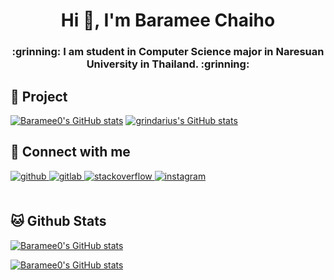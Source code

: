 <h1 align="center">Hi 👋, I'm Baramee Chaiho</h1>
<h3 align="center">:grinning: I am student in Computer Science major in Naresuan University in Thailand. :grinning:</h3>

## 🔭 Project  

[![Baramee0's GitHub stats](https://github-readme-stats.vercel.app/api/pin/?username=Baramee0&repo=Notification-On-Discord&theme=nightowl)](https://github.com/anuraghazra/github-readme-stats)
[![grindarius's GitHub stats](https://github-readme-stats.vercel.app/api/pin/?username=grindarius&repo=reeba&theme=nightowl)](https://github.com/anuraghazra/github-readme-stats)

## 🚀 Connect with me  

<a href="https://github.com/Baramee0" target="_blank">
<img src=https://img.shields.io/badge/github-%2324292e.svg?&style=for-the-badge&logo=github&logoColor=white alt=github style="margin-bottom: 5px;" />
</a>
<a href="https://gitlab.com/Barameechaiho15579" target="_blank">
<img src=https://img.shields.io/badge/gitlab-330F63.svg?&style=for-the-badge&logo=gitlab&logoColor=white alt=gitlab style="margin-bottom: 5px;" />
</a>
<a href="https://stackoverflow.com/users/14594597" target="_blank">
<img src=https://img.shields.io/badge/stackoverflow-%23F28032.svg?&style=for-the-badge&logo=stackoverflow&logoColor=white alt=stackoverflow style="margin-bottom: 5px;" />
</a>
<a href="https://instagram.com/phet_chaiho" target="_blank">
<img src=https://img.shields.io/badge/instagram-%23000000.svg?&style=for-the-badge&logo=instagram&logoColor=white alt=instagram style="margin-bottom: 5px;" />
</a>  

  

<br/>  
</div>

<br/>  

## 🐱 Github Stats  
[![Baramee0's GitHub stats](https://github-readme-stats.vercel.app/api/top-langs/?username=Baramee0&exclude_repo=&hide=&langs_count=4&theme=nightowl)](https://github.com/anuraghazra/github-readme-stats)

[![Baramee0's GitHub stats](https://github-readme-stats.vercel.app/api?username=Baramee0&theme=nightowl)](https://github.com/anuraghazra/github-readme-stats)

<br/>  

